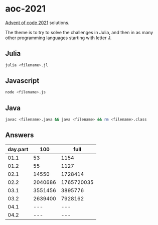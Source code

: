# aoc-2021

[Advent of code 2021](https://adventofcode.com/2021) solutions.

The theme is to try to solve the challenges in Julia, and then in as many other programming languages starting with letter J.

## Julia

```bash
julia <filename>.jl
```

## Javascript

```bash
node <filename>.js
```

## Java

```bash
javac <filename>.java && java <filename> && rm <filename>.class
```

## Answers

| day.part | 100     | full       |
|----------|---------|------------|
| 01.1     | 53      | 1154       |
| 01.2     | 55      | 1127       |
| 02.1     | 14550   | 1728414    |
| 02.2     | 2040686 | 1765720035 |
| 03.1     | 3551456 | 3895776    |
| 03.2     | 2639400 | 7928162    |
| 04.1     | ---     | ---        |
| 04.2     | ---     | ---        |


